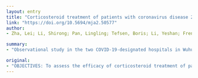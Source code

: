 ```yaml
---
layout: entry
title: "Corticosteroid treatment of patients with coronavirus disease 2019 (COVID-19)"
link: "https://doi.org/10.5694/mja2.50577"
author:
- Zha, Lei; Li, Shirong; Pan, Lingling; Tefsen, Boris; Li, Yeshan; French, Neil; Chen, Liyun; Yang, Gang; Villanueva, Elmer V.

summary:
- "Observational study in the two COVID-19-designated hospitals in Wuhu, Anhui province, China, 24 January - 24 February 2020. Thirty-one patients infected with severe acute respiratory coronavirus 2 (SARS-CoV-2) treated at the two designated hospitals. Cox proportional hazards regression analysis indicated no association between corticosteroid treatment and virus clearance time."

original:
- "OBJECTIVES: To assess the efficacy of corticosteroid treatment of patients with coronavirus disease 2019 (COVID-19). DESIGN, SETTING: Observational study in the two COVID-19-designated hospitals in Wuhu, Anhui province, China, 24 January - 24 February 2020. PARTICIPANTS: Thirty-one patients infected with the severe acute respiratory coronavirus 2 (SARS-CoV-2) treated at the two designated hospitals. MAIN OUTCOME MEASURES: Virus clearance time, length of hospital stay, and duration of symptoms, by treatment type (including or not including corticosteroid therapy). RESULTS: Eleven of 31 patients with COVID-19 received corticosteroid treatment. Cox proportional hazards regression analysis indicated no association between corticosteroid treatment and virus clearance time (hazard ratio [HR], 1.26; 95% CI, 0.58-2.74), hospital length of stay (HR, 0.77; 95% CI, 0.33-1.78), or duration of symptoms (HR, 0.86; 95% CI, 0.40-1.83). Univariate analysis indicated that virus clearance was slower in two patients with chronic hepatitis B infections (mean difference, 10.6 days; 95% CI, 6.2-15.1 days). CONCLUSIONS: Corticosteroids are widely used when treating patients with COVID-19, but we found no association between therapy and outcomes in patients without acute respiratory distress syndrome. An existing HBV infection may delay SARS-CoV-2 clearance, and this association should be further investigated."
---
```


